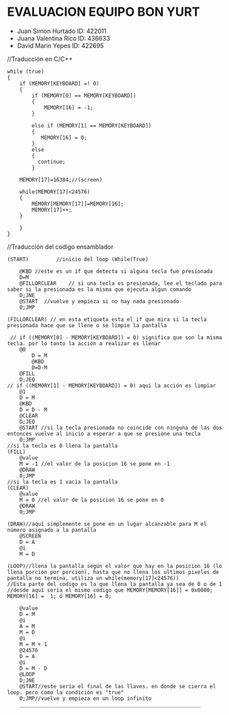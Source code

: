 # EVALUACION EQUIPO BON YURT

- Juan Simon Hurtado ID: 422011
- Juana Valentina Rico ID: 436633
- David Marin Yepes ID: 422695


	
//Traducción  en C/C++


	while (true)
	{
	    if (MEMORY[KEYBOARD] =! 0)
		{
			if (MEMORY[0] == MEMORY[KEYBOARD])
			{
			    MEMORY[16] = -1;
			}
			
			else if (MEMORY[1] == MEMORY[KEYBOARD])
			{
			   MEMORY[16] = 0;
			}
			else
			{
			  continue;
			}
			
		MEMORY[17]=16384;//(screen)	
		
		while(MEMORY[17]<24576)
		{
			MEMORY[MEMORY[17]]=MEMORY[16];
			MEMORY[17]++;
		}
		
		}
	}




//Traducción del codigo ensamblador

	(START)			//inicio del loop (While(True)
	
		@KBD //este es un if que detecta si alguna tecla fue presionada
		D=M
		@FILLORCLEAR	// si una tecla es presionada, lee el teclado para saber si la presionada es la misma que ejecuta algun comando
		D;JNE
		@START  //vuelve y empieza si no hay nada presionado
		0;JMP

	(FILLORCLEAR) // en esta etiqueta esta el if que mira si la tecla presionada hace que se llene o se limpie la pantalla
	  
	 // if ((MEMORY[0] - MEMORY[KEYBOARD]) = 0) significa que son la misma tecla. por lo tanto la acción a realizar es llenar
		@0
	        D = M
	        @KBD
	        D=D-M
		@FILL
		D;JEQ
	// if ((MEMORY[1] - MEMORY[KEYBOARD]) = 0) aqui la acción es limpiar
		@1
		D = M
		@KBD
		D = D - M
		@CLEAR
		D;JEQ
		@START //si la tecla presionada no coincide con ninguna de las dos entonces vuelve al inicio a esperar a que se presione una tecla
		0;JMP
	//si la tecla es 0 llena la pantalla
	(FILL)
		@value
		M = -1 //el valor de la posicion 16 se pone en -1
		@DRAW
		0;JMP
	//si la tecla es 1 vacia la pantalla
	(CLEAR)
		@value
		M = 0 //el valor de la posicion 16 se pone en 0
		@DRAW
		0;JMP

	(DRAW)//aquí simplemente se pone en un lugar alcanzable para M el número asignado a la pantalla
		@SCREEN
		D = A
		@i
		M = D
	
	(LOOP)//llena la pantalla según el valor que hay en la posicion 16 (lo llena porcion por porcion), hasta que no llena los ultimos pixeles de pantalla no termina, utiliza un while(memory[17]<24576))
	//Esta parte del código es la que llena la pantalla ya sea de 0 o de 1
	//desde aquí sería el mismo código que MEMORY[MEMORY[16]] = 0x0000; MEMORY[16] =  1; ó MEMORY[16] = 0; 
	
		@value
		D = M
		@i 
		A = M
		M = D
		@i 
		M = M + 1
		@24576
		D = A 
		@i
		D = M - D
		@LOOP
		D;JNE
		@START//este sería el final de las llaves. en donde se cierra el loop. pero como la condición es "true"
		0;JMP//vuelve y empieza en un loop infinito
		___________________________________________________________
		
		
